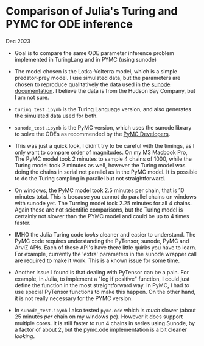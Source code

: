 # Comparison of Julia's Turing and PYMC for ODE inference

Dec 2023

* Goal is to compare the same ODE parameter inference problem implemented in TuringLang and in PYMC (using sunode) 

* The model chosen is the Lotka-Volterra model, which is a simple predator-prey model. I use simulated data, but the parameters are chosen to reproduce qualitatively the data used in the [sunode documentation](https://sunode.readthedocs.io/en/latest/quickstart_pymc.html). I believe the data is from the Hudson Bay Company, but I am not sure.

* `turing_test.ipynb` is the Turing Language version, and also generates the simulated data used for both. 

*  `sunode_test.ipynb` is the PyMC version, which uses the sunode library to solve the ODEs as recommended by the [PyMC Developers](https://www.pymc.io/projects/docs/en/stable/api/ode.html).

* This was just a quick look, I didn't try to be careful with the timings, as I only want to compare order of magnitudes.    On my M3 Macbook Pro,  The PyMC model took 2 minutes to sample 4 chains of 1000, while the Turing model took 2 minutes as well, however the Turing model was doing the chains in serial not parallel as in the PyMC model.  It is possible to do the Turing sampling in parallel but not straightforward.

* On windows, the PyMC model took 2.5 minutes per chain, that is 10 minutes total. This is because you cannot do parallel chains on windows with sunode yet. The Turning model took 2.25 minutes for all 4 chains.  Again these are not scientific comparisons, but the Turing model is certainly not slower than the PYMC model and could be up to 4 times faster.

* IMHO the Julia Turing code *looks* cleaner and easier to understand. The PyMC code requires understanding the PyTensor, sunode, PyMC and ArviZ APIs.  Each of these API's have there little quirks you have to learn. For example, currently the 'extra' parameters in the sunode wrapper call are required to make it work. This is a known issue for some time.  

* Another issue I found is that dealing with PyTensor can be a pain. For example, in Julia, to implement a "log if positive" function, I could just define the function in the most straightforward way. In PyMC, I had to use special PyTensor functions to make this happen. On the other hand, it is not really necessary for the PYMC version.


* In `sunode_test.ipynb` I also tested `pymc.ode` which is *much* slower (about 25 minutes *per* chain on my windows pc). However it does support multiple cores. It is still faster to run 4 chains in series using Sunode, by a factor of about 2, but the pymc.ode implementation is a bit cleaner *looking*.  